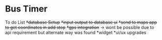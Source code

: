 # Bus Timer
 To do List
~~*database Setup~~
~~*input output to database ui~~
~~*send to maps app to get coordinates in add stop~~
~~*gps integration~~ -> wont be possible due to api requirement but alternate way was found
 *widget
 *ui/ux upgrades